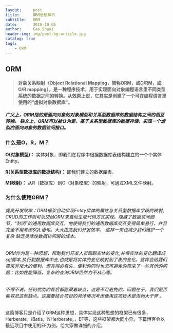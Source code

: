 ```yaml
---
layout:     post
title:      ORM思想解析
subtitle:   ORM
date:       2018-10-05
author:     Cao Shuai
header-img: img/post-bg-article.jpg
catalog: true
tags:
    - ORM
---
```


## ORM
> #### 对象关系映射（Object Relational Mapping，简称ORM，或O/RM，或O/R mapping），是一种程序技术，用于实现面向对象编程语言里不同类型系统的数据之间的转换。从效果上说，它其实是创建了一个可在编程语言里使用的“虚拟对象数据库”。

##### 广义上，ORM指的是面向对象的对象模型和关系型数据库的数据结构之间的相互转换。 狭义上，ORM可以被认为是，基于关系型数据库的数据存储，实现一个虚拟的面向对象的数据访问接口。

### 什么是O，R，M？
**O(对象模型)：** 实体对象，即我们在程序中根据数据库表结构建立的一个个实体Entity。

**R(关系型数据库的数据结构)：** 即我们建立的数据库表。

**M(映射)：** 从R（数据库）到O（对象模型）的映射，可通过XML文件映射。 

### 为什么使用ORM？
###### 提高开发效率：ORM框架自动实现Entity实体的属性与关系型数据库字段的映射。CRUD的工作则可以交给ORM来自动生成代码方式实现。隐藏了数据访问细节，“封闭”的通用数据库交互，他使得我们的通用数据库交互变得简单易行，并且完全不用考虑SQL语句。大大提高我们开发效率， 这样一来也减少我们维护一个复杂 缺乏灵活性数据访问层的成本。

###### ORM作为是一种思想，帮助我们开发人员跟踪实体的变化,并将实体的变化翻译成sql脚本,执行到数据库中去,也就是将实体的变化映射到了表的变化。这样会给我们带来非常大的便利。但有得必有失，便利的同时也无可避免的带来了一些其他的问题：比如性能降低，复杂的查询ORM仍然力不从心等。 


###### 不得不说，任何优势的背后都隐藏着缺点，这是不可避免的。问题在于，我们是否能容忍这些缺点。这需要结合项目的具体情况考虑使用这项技术是否利大于弊 。 


这篇博客只是介绍了ORM这种思想，具体实现这种思想的框架已有很多，Herberate，iBatis，NHerberate，，EF等，这些框架都大同小异。下篇博客会以最近项目中使用的EF为例，给大家做详细的介绍。
